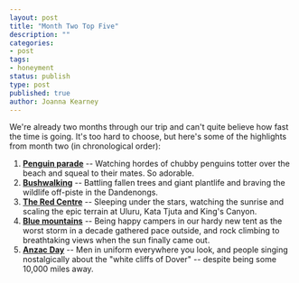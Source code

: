 ```yaml
---
layout: post
title: "Month Two Top Five"
description: ""
categories:
- post
tags:
- honeyment
status: publish
type: post
published: true
author: Joanna Kearney
---
```


We're already two months through our trip and can't quite believe how fast the time is going. It's too hard to choose, but here's some of the highlights from month two (in chronological order):

1. **[Penguin parade](/posts/penguins-koalas-kangaroos-boats)** -- Watching hordes of chubby penguins totter over the beach and squeal to their mates. So adorable.
1. **[Bushwalking](/posts/penguins-koalas-kangaroos-boats)** -- Battling fallen trees and giant plantlife and braving the wildlife off-piste in the Dandenongs.
1. **[The Red Centre](/posts/walking-on-mars)** -- Sleeping under the stars, watching the sunrise and scaling the epic terrain at Uluru, Kata Tjuta and King's Canyon.
1. **[Blue mountains](/posts/blue-mountains)** --  Being happy campers in our hardy new tent as the worst storm in a decade gathered pace outside, and rock climbing to breathtaking views when the sun finally came out.
1. **[Anzac Day](/posts/tropical-storm-sydney)** -- Men in uniform everywhere you look, and people singing nostalgically about the "white cliffs of Dover" -- despite being some 10,000 miles away.
